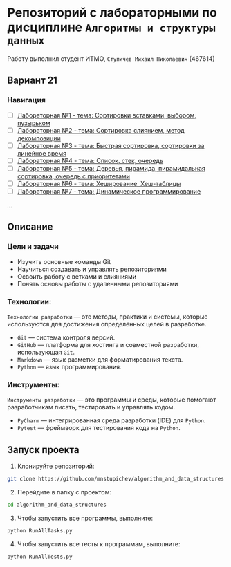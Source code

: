 # Репозиторий с лабораторными по дисциплине `Алгоритмы и структуры данных`
Работу выполнил студент ИТМО, `Ступичев Михаил Николаевич` (467614)
## Вариант 21
### Навигация

- [ ] [Лабораторная №1 - тема: Сортировки вставками, выбором, пузырьком](lab1/README.md)
- [ ] [Лабораторная №2 - тема: Сортировка слиянием, метод декомпозиции](lab2/README.md)
- [ ] [Лабораторная №3 - тема: Быстрая сортировка, сортировки за линейное время](lab3/README.md)
- [ ] [Лабораторная №4 - тема: Список, стек, очередь](lab4/README.md)
- [ ] [Лабораторная №5 - тема: Деревья, пирамида, пирамидальная сортировка, очередь с приоритетами](lab5/README.md)
- [ ] [Лабораторная №6 - тема: Хеширование. Хеш-таблицы](lab6/README.md)
- [ ] [Лабораторная №7 - тема: Динамическое программирование](lab7/README.md)

*...*

## Описание

### Цели и задачи

- Изучить основные команды Git
- Научиться создавать и управлять репозиториями
- Освоить работу с ветками и слияниями
- Понять основы работы с удаленными репозиториями

### Технологии:
`Технологии разработки` — это методы, практики и системы, которые используются для достижения определённых целей в разработке.

- `Git` — система контроля версий.
- `GitHub` — платформа для хостинга и совместной разработки, использующая `Git`.
- `Markdown` — язык разметки для форматирования текста.
- `Python` — язык программирования.

### Инструменты:
`Инструменты разработки` — это программы и среды, которые помогают разработчикам писать, тестировать и управлять кодом.

- `PyCharm` — интегрированная среда разработки (IDE) для `Python`.
- `Pytest` — фреймворк для тестирования кода на `Python`.


## Запуск проекта
1. Клонируйте репозиторий:
```bash
git clone https://github.com/mnstupichev/algorithm_and_data_structures
```

2. Перейдите в папку с проектом:
```bash
cd algorithm_and_data_structures
```

3. Чтобы запустить все программы, выполните:
```bash
python RunAllTasks.py
```

4. Чтобы запустить все тесты к программам, выполните:
```bash
python RunAllTests.py
```
